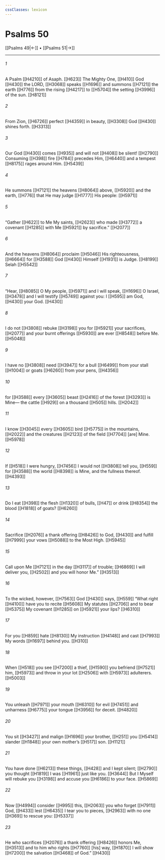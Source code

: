 ```yaml
---
cssClasses: lexicon
---
```


# Psalms 50

[[Psalms 49|←]] • [[Psalms 51|→]]

---

###### 1
A Psalm [[H4210]] of Asaph. [[H623]] The Mighty One, [[H410]] God [[H430]] the LORD, [[H3068]] speaks [[H1696]] and summons [[H7121]] the earth [[H776]] from the rising [[H4217]] to [[H5704]] the setting [[H3996]] of the sun. [[H8121]]

###### 2
From Zion, [[H6726]] perfect [[H4359]] in beauty, [[H3308]] God [[H430]] shines forth. [[H3313]]

###### 3
Our God [[H430]] comes [[H935]] and will not [[H408]] be silent! [[H2790]] Consuming [[H398]] fire [[H784]] precedes Him, [[H6440]] and a tempest [[H8175]] rages around Him. [[H5439]]

###### 4
He summons [[H7121]] the heavens [[H8064]] above, [[H5920]] and the earth, [[H776]] that He may judge [[H1777]] His people: [[H5971]]

###### 5
“Gather [[H622]] to Me  My saints, [[H2623]] who made [[H3772]] a covenant [[H1285]] with Me [[H5921]] by sacrifice.” [[H2077]]

###### 6
And the heavens [[H8064]] proclaim [[H5046]] His righteousness, [[H6664]] for [[H3588]] God [[H430]] Himself [[H1931]] is Judge. [[H8199]] Selah [[H5542]]

###### 7
“Hear, [[H8085]] O My people, [[H5971]] and I will speak, [[H1696]] O Israel, [[H3478]] and I will testify [[H5749]] against you:  I [[H595]] am God, [[H430]] your God. [[H430]]

###### 8
I do not [[H3808]] rebuke [[H3198]] you for [[H5921]] your sacrifices, [[H2077]] and your burnt offerings [[H5930]] are ever [[H8548]] before Me. [[H5048]]

###### 9
I have no [[H3808]] need [[H3947]] for a bull [[H6499]] from your stall [[H1004]] or goats [[H6260]] from your pens, [[H4356]]

###### 10
for [[H3588]] every [[H3605]] beast [[H2416]] of the forest [[H3293]] is Mine—  the cattle [[H929]] on a thousand [[H505]] hills. [[H2042]]

###### 11
I know [[H3045]] every [[H3605]] bird [[H5775]] in the mountains, [[H2022]] and the creatures [[H2123]] of the field [[H7704]] [are] Mine. [[H5978]]

###### 12
If [[H518]] I were hungry, [[H7456]] I would not [[H3808]] tell you, [[H559]] for [[H3588]] the world [[H8398]] is Mine,  and the fullness thereof. [[H4393]]

###### 13
Do I eat [[H398]] the flesh [[H1320]] of bulls, [[H47]] or drink [[H8354]] the blood [[H1818]] of goats? [[H6260]]

###### 14
Sacrifice [[H2076]] a thank offering [[H8426]] to God, [[H430]] and fulfill [[H7999]] your vows [[H5088]] to the Most High. [[H5945]]

###### 15
Call upon Me [[H7121]] in the day [[H3117]] of trouble; [[H6869]] I will deliver you, [[H2502]] and you will honor Me.” [[H3513]]

###### 16
To the wicked, however, [[H7563]] God [[H430]] says, [[H559]] “What right [[H4100]] have you  to recite [[H5608]] My statutes [[H2706]] and to bear [[H5375]] My covenant [[H1285]] on [[H5921]] your lips? [[H6310]]

###### 17
For you [[H859]] hate [[H8130]] My instruction [[H4148]] and cast [[H7993]] My words [[H1697]] behind you. [[H310]]

###### 18
When [[H518]] you see [[H7200]] a thief, [[H1590]] you befriend [[H7521]] him, [[H5973]] and throw in your lot [[H2506]] with [[H5973]] adulterers. [[H5003]]

###### 19
You unleash [[H7971]] your mouth [[H6310]] for evil [[H7451]] and unharness [[H6775]] your tongue [[H3956]] for deceit. [[H4820]]

###### 20
You sit [[H3427]] and malign [[H1696]] your brother, [[H251]] you [[H5414]] slander [[H1848]] your own mother’s [[H517]] son. [[H1121]]

###### 21
You have done [[H6213]] these things, [[H428]] and I kept silent; [[H2790]] you thought [[H1819]] I was [[H1961]] just like you. [[H3644]] But I Myself will rebuke you [[H3198]] and accuse you [[H6186]] to your face. [[H5869]]

###### 22
Now [[H4994]] consider [[H995]] this, [[H2063]] you who forget [[H7911]] God, [[H433]] lest [[H6435]] I tear you to pieces, [[H2963]] with no one [[H369]] to rescue you: [[H5337]]

###### 23
He who sacrifices [[H2076]] a thank offering [[H8426]] honors Me, [[H3513]] and to him who rights [[H7760]] [his] way, [[H1870]] I will show [[H7200]] the salvation [[H3468]] of God.” [[H430]]

